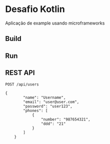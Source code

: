 # Desafio Kotlin

Aplicação de example usando microframeworks

## Build

## Run

## REST API
`POST /api/users`
```
{
        "name": "Username",
        "email": "user@user.com",
        "password": "user123",
        "phones": [
            {
                "number": "987654321",
                "ddd": "21"
            }
        ]
    }

```


